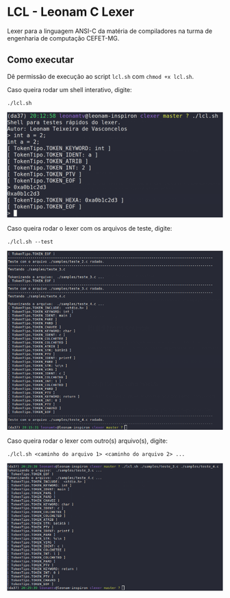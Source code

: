 # LCL - Leonam C Lexer

Lexer para a linguagem ANSI-C da matéria de compiladores na turma de engenharia de computação CEFET-MG.

## Como executar

Dê permissão de execução ao script `lcl.sh` com `chmod +x lcl.sh`. 

Caso queira rodar um shell interativo, digite:

```
./lcl.sh
```

<p align='center'>
    <img src='assets/fig1.png' width=600>
</p>


Caso queira rodar o lexer com os arquivos de teste, digite:

```
./lcl.sh --test
```

<p align='center'>
    <img src='assets/fig2.png' width=600>
</p>

Caso queira rodar o lexer com outro(s) arquivo(s), digite:

```
./lcl.sh <caminho do arquivo 1> <caminho do arquivo 2> ... 
```

<p align='center'>
    <img src='assets/fig3.png' width=600>
</p>